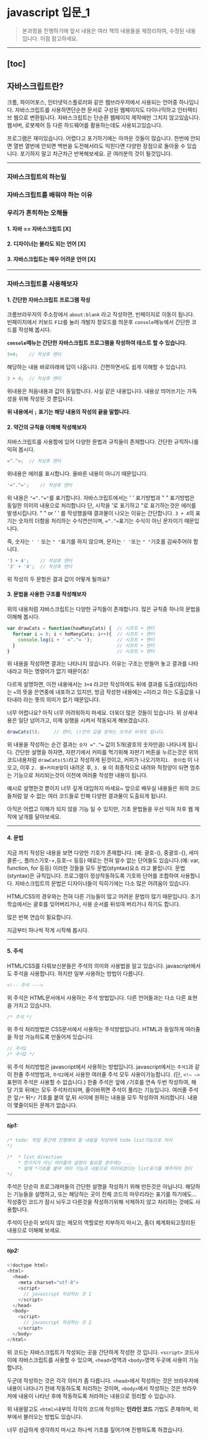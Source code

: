 # javascript 입문_1

> 본과정을 진행하기에 앞서 내용은 여러 책의 내용들을 재정리하여, 수정된 내용입니다. 
> 이점 참고하세요.

---
[toc]
---

## 자바스크립트란?

크롬, 파이어포스, 인터넷익스플로러와 같은 웹브라우저에서 사용되는 언어중 하나입니다.
자바스크립트를 사용하면단순한 문서로 구성된 웹페이지도 다이나믹하고 인터렉티브 웹으로 변환됩니다.
자바스크립트는 단순환 웹페이지 제작에만 그치지 않고있습니다.
 웹서버, 로봇제어 등 다른 하드웨어를 활용하는데도 사용되고있습니다.

프로그램은 재미있습니다. 어렵다고 포기하기에는 아까운 것들이 많습니다. 
한번에 안되면 열번 열번에 안되면 백번을 도전해서라도 익힌다면 다양한 장점으로 돌아올 수 있습니다.
포기하지 말고 차근차근 반복해보세요. 곧 여러분의 것이 될것입니다.

___

### 자바스크립트의 하는일

### 자바스크립트를 배워야 하는 이유

### 우리가 흔히하는 오해들

#### 1. 자바 == 자바스크립트 [X]

#### 2. 디자이너는 몰라도 되는 언어 [X]

#### 3. 자바스크립트는 매우 어려운 언어 [X]

___

### 자바스크립트를 사용해보자

#### 1. 간단한 자바스크립트 프로그램 작성

크롬브라우저의 주소창에서 `about:blank` 라고 작성하면, 빈페이지로 이동이 됩니다.
빈페이지에서 키보드 `F12`를 눌러 개발자 창모드를 띄운후 `console`메뉴에서 간단한 코드를 작성해 봅시다.

**`console`메뉴는 간단한 자바스크립트 프로그램을 작성하여 테스트 할 수 있습니다.**

```javascript
3+4;	// 작성후 엔터
```

해당하는 내용 바로아래에 답이 나옵니다. 간편하면서도 쉽게 이해할 수 있습니다.

```javascript
3 + 4;	// 작성후 엔터
```

위내용은 처음내용과 값이 동일합니다.
사실 같은 내용입니다. 내용상 띄어쓰기는 가독성을 위해 작성된 것 뿐입니다.

**위 내용에서 `;` 표기는 해당 내용의 작성의 끝을 말합니다.**

#### 2. 약간의 규칙을 이해해 작성해보자

자바스크립트를 사용함에 있어 다양한 문법과 규칙들이 존재합니다.
간단한 규칙하나를 익혀 봅시다.

```javascript
=^.^=;	// 작성후 엔터
```

위내용은 에러를 표시합니다. 올바른 내용이 아니기 때문입니다.

```javascript
'=^.^=';	// 작성후 엔터
```

위 내용은 `"=^.^="`를 표기합니다. 자바스크립트에서는 ' ' 표기방법과  " " 표기방법은 동일한 의미의 내용으로 처리합니다
단, 시작을 '로 표기하고 "로 표기하는것은 에러를 발생시킵니다. 
" " or ' ' 를 작성했을때 결과물이 나오는 이유는 간단합니다.
`3 + 4`의 표기는 숫자의 더함을 처리하는 수식연산이며, `=^.^=`표기는 수식이 아닌 문자이기 때문입니다.  

즉, 숫자는 `' '` 또는 `" "`표기를 하지 않으며, 문자는 `' '`또는 `" "`기호를 감싸주어야 합니다.

```javascript
'3 + 4';	// 작성후 엔터
'3' + '4';	// 작성후 엔터
```

위 작성의 두 문항은 결과 값이 어떻게 될까요?

#### 3. 문법을 사용한 구조를 작성해보자

위의 내용처럼 자바스크립트는 다양한 규칙들이 존재합니다. 
많은 규칙중 하나의 문법을 이해해 봅시다.

```javascript
var drawCats = function(howManyCats) {	// 시프트 + 엔터
  for(var i = 0; i < hoManyCats; i++){	// 시프트 + 엔터
    console.log(i + ' =^.^= ');			// 시프트 + 엔터
  }										// 시프트 + 엔터
}										// 시프트 + 엔터
```

위 내용을 작성하면 결과는 나타나지 않습니다.
이유는 구조는 만들어 놓고 결과를 나타내라고 하는 명령어가 없기 때문이죠!

다르게 설명하면, 이전 내용에서는 `3+4` 라고만 작성하여도 뒤에 결과를 도출(대입)하라는 `=`의 뜻을 은연중에 내포하고 있지만,
방금 작성한 내용에는 `=`이라고 하는 도출값을 나타내라 라는 뜻의 의미가 없기 때문입니다.

너무 어렵나요? 
아직 너무 어려워하지 마세요. 
더욱더 많은 것들이 있습니다.
위 상세내용은 일단 넘어가고, 이제 실행을 시켜서 작동되게 해보겠습니다.

```javascript
drawCats(5);	 // 엔터, ()안의 값을 원하는 숫자로 바꿔도 됩니다.
```

위 내용을 작성하는 순간 결과는 `숫자 =^.^=` 값이 5개(괄호의 숫자만큼) 나타나게 됩니다.
간단한 설명을 하자면, 자판기에서 커피를 먹기위해 자판기 버튼을 누르는것은 위의 코드내용처럼 `drawCats(5)`라고 작성하게 된것이고, 커피가 나오기까지`1. 종이컵` 이 나오고, 이후  `2. 물+커피분말`이 내려온 후, `3. 물` 이 최종적으로 내려와 적정양이 되면 멈추는 기능으로 처리되는것이 이전에 여러줄 작성한 내용이 됩니다.

예시로 설명한것 뿐이지 너무 깊게 대입하지 마세요~
앞으로 배우실 내용들은 위의 코드들처럼 알 수 없는 여러 코드들로 인해 다양한 결과물이 도출되게 됩니다.

아직은 어렵고 이해가 되지 않을 기능 일 수 있지만, 기초 문법들을  우선 익혀 차후 웹 제작에 날개를 달아보세요.

___

#### 4. 문법

지금 까지 작성된 내용을 보면 다양한 기호가 존재합니다. (예: 괄호-(), 중괄호-{}, 세미콜론-;, 플러스기호-+,등호-< 등등)
때로는 전혀 알수 없는 단어들도 있습니다.(예: var, function, for 등등)
이러한 것들을 모두 문법(styntax)요소 라고 불립니다. 
문법(styntax)은 규칙입니다.  프로그램이 정상작동하도록 기호와 단어를 조합하여 사용합니다.
자바스크립트의 문법은 디자이너들이 익히기에는 다소 많은 어려움이 있습니다.

HTML/CSS의 경우와는 전혀 다른 기능들이 많고 어려운 문법이 많기 때문입니다.
초기 학습에서는 괄호를 잊어버리거나, 사용 순서를 뒤섞여 버리거나 하기도 합니다.

많은 반복 연습이 필요합니다.

지금부터 하나씩 작게 시작해 봅시다.

___

#### 5. 주석

HTML/CSS를 다뤄보신분들은 주석의 의미와 사용법을 알고 있습니다.
javascript에서도 주석을 사용합니다.
하지만 일부 사용하는 방법이 다릅니다.

```html
<!-- 주석 --->
```

위 주석은 HTML문서에서 사용하는 주석 방법입니다. 다른 언어들과는 다소 다른 표현을 가지고 있습니다.

```css
/* 주석 */
```

위 주석 처리방법은 CSS문서에서 사용하는 주석방법입니다.
HTML과 동일하게 여러줄을 작성 가능하도록 만들어져 있습니다.

```javascript
// 주석1
/* 주석2 */
```

위 주석 처리방법은 javascript에서 사용하는 방법입니다.
javascript에서는 `주석1`과 같이 한줄 주석방법과, `주석2`에서 사용한 여러줄 주석 모두 사용이가능합니다.
(단, `<!— —>` 표현의 주석은 사용할 수 없습니다.)
한줄 주석은 앞에 `/`기호를 연속 두번 작성하여, 해당 기호 뒤에는 모두 주석처리되며, 줄이바뀌면 주석이 풀리는 기능입니다.
여러줄 주석은 앞`/*` 뒤`*/` 기호를 붙여 앞,뒤 사이에 원하는 내용을 모두 작성하여 처리합니다. 내용이 몇줄이되든 문제가 없습니다.

___

##### tip1: 

```javascript
/* todo: 작업 중간에 진행해야 할 내용을 작성하여 todo list기능으로 처리
*/

/*  * list direction
	* 한가지가 아닌 여러줄의 설명이 필요할 경우에는 ...
	* 앞에 *기호를 붙여 여러 기능과 내용으로 처리되었다는 list표기를 해주어야 한다
*/
```

주석은 단순히 프로그래머들의 간단한 설명을 작성하기 위해 만든것은 아닙니다.
해당하는 기능들을 설명하고, 또는 해당하는 곳이 전체 코드의 마무리라는 표기를 하기에도...
작성중인 코드가 잠시 놔두고 다른것을 작성하기위해 삭제하지 않고 처리하는 것에도 사용합니다.

주석이 단순히 보이지 않는 메모의 역할로만 치부하지 마시고, 좀더 체계화되고정리된 내용으로 이해해 보세요.

___

##### tip2: 

```javascript
<!doctype html>
<html>
  <head>
    <meta charset="utf-8">
    <script>
      // javascript 작성하는 곳 1
    </script>
  </head>
  <body>
    <script>
      // javascript 작성하는 곳 2
    </script>
  </body>
</html>
```
위 코드는 자바스크립트가 작성되는 곳을 간단하게 작성한 것 입니다.
`<script>` 코드사이에 자바스크립트를 사용할 수 있으며, `<head>`영역과 `<body>`영역 두곳에 사용이 가능합니다. 

두군데 작성하는 것은 각각 의미가 좀 다릅니다. 
`<head>`에서 작성하는 것은 브라우저에 내용이 나타나기 전에 작동하도록 처리하는 것이며,
`<body>`에서 작성하는 것은 브라우저에 내용이 나타난 후에 작동하도록 처라하는 내용으로 정리할 수 있습니다.

위 내용말고도 `<html>`내부의 각각의 코드에 작성하는 **인라인 코드** 기법도 존재하며, 외부에서 불러오는 방법도 있습니다.

너무 성급하게 생각하지 마시고 하나씩 기초를 짚어가며 진행하도록 하겠습니다. 